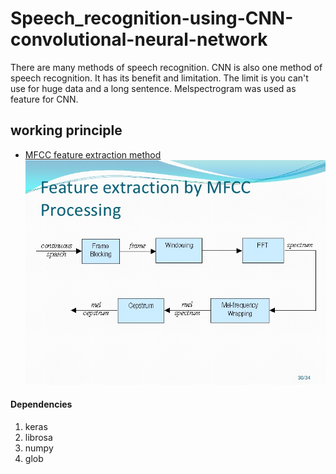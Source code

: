 # Speech_recognition-using-CNN-convolutional-neural-network

There are many methods of speech recognition. CNN is also one method of speech recognition. It has its benefit and limitation. The limit is you can't use for huge data and a long sentence. Melspectrogram was used as feature for CNN. 

## working principle 

* [MFCC feature extraction method](https://librosa.github.io/librosa/generated/librosa.feature.mfcc.html)
![alt text](https://github.com/ankitgc1/Speech_recognition-using-CNN-convolutional-neural-network/blob/master/MFCC_feature_extraction.jpg)

#### Dependencies
1. keras
2. librosa
3. numpy
4. glob
